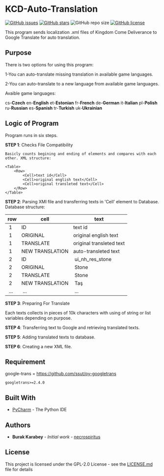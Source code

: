 # KCD-Auto-Translation
[![GitHub issues](https://img.shields.io/github/issues/necrospiritus/KCD-Auto-Translation)](https://github.com/necrospiritus/KCD-Auto-Translation/issues)
[![GitHub stars](https://img.shields.io/github/stars/necrospiritus/KCD-Auto-Translation)](https://github.com/necrospiritus/KCD-Auto-Translation/stargazers)
![GitHub repo size](https://img.shields.io/github/repo-size/necrospiritus/KCD-Auto-Translation)
[![GitHub license](https://img.shields.io/github/license/necrospiritus/KCD-Auto-Translation)](https://github.com/necrospiritus/KCD-Auto-Translation/blob/master/LICENSE)

This program sends localization .xml files of Kingdom Come Deliverance to Google Translate for auto translation.

## Purpose

There is two options for using this program:

1-You can auto-translate missing translation in available game languages.

2-You can auto-translate to a new language from available game languages.

Avaible game languages:

cs-**Czech**
en-**English**
et-**Estonian**
fr-**French**
de-**German**
it-**Italian**
pl-**Polish**
ru-**Russian**
es-**Spanish**
tr-**Turkish**
uk-**Ukrainian**

## Logic of Program

Program runs in six steps.

**STEP 1**: Checks File Compatibility

	Basicly counts begining and ending of elements and compares with each other. XML structure: 
	
	<Table>
		<Row>
			<Cell>text id</Cell>
			<Cell>original english text</Cell>
			<Cell>original transleted text</Cell>
		</Row>
	</Table>

**STEP 2**: Parsing XMl file and transferring texts in 'Cell' element to Database.
	Database structure:
	<table>
		<thead>
		<tr>
			<th>row</th>
			<th>cell</th>
			<th>text</th>
		</tr>
		</thead>
		<tbody>
		<tr>
			<td>&nbsp;1</td>
			<td>ID</td>
			<td>text id</td>
		</tr>
		<tr>
			<td>&nbsp;1</td>
			<td>ORIGINAL</td>
			<td>original english text</td>
		</tr>
		<tr>
			<td>&nbsp;1</td>
			<td>TRANSLATE</td>
			<td>original&nbsp;transleted text</td>
		</tr>
		<tr>
			<td>&nbsp;1</td>
			<td>NEW TRANSLATION</td>
			<td>auto-transleted text</td>
		</tr>
		<tr>
			<td>&nbsp;2</td>
			<td>ID</td>
			<td>&nbsp;ui_nh_res_stone</td>
		</tr>
		<tr>
			<td>&nbsp;2</td>
			<td>ORIGINAL</td>
			<td>&nbsp;Stone</td>
		</tr>
		<tr>
			<td>&nbsp;2</td>
			<td>TRANSLATE</td>
			<td>&nbsp;Stone</td>
		</tr>
		<tr>
			<td>&nbsp;2</td>
			<td>NEW TRANSLATION</td>
			<td>&nbsp;Taş</td>
		</tr>
		<tr>
			<td>&nbsp;...</td>
			<td>&nbsp;...</td>
			<td>&nbsp;...</td>
		</tr>
		<tbody>
	</table>

**STEP 3**: Preparing For Translate

Each texts collects in pieces of 10k characters with using of string or list variables depending on purpose.

**STEP 4**: Transferring text to Google and retrieving translated texts.

**STEP 5**: Adding translated texts to database.

**STEP 6**: Creating a new XML file.
## Requirement

google-trans = https://github.com/ssut/py-googletrans

```
googletrans>=2.4.0
```

## Built With

* [PyCharm](https://www.jetbrains.com/pycharm/) - The Python IDE

## Authors

* **Burak Karabey** - *Initial work* - [necrospiritus](https://github.com/necrospiritus)

## License

This project is licensed under the GPL-2.0 License - see the [LICENSE.md](LICENSE.md) file for details



